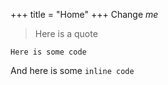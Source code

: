 +++
title = "Home"
+++
Change _me_

> Here is a quote

    Here is some code

And here is some `inline code`
